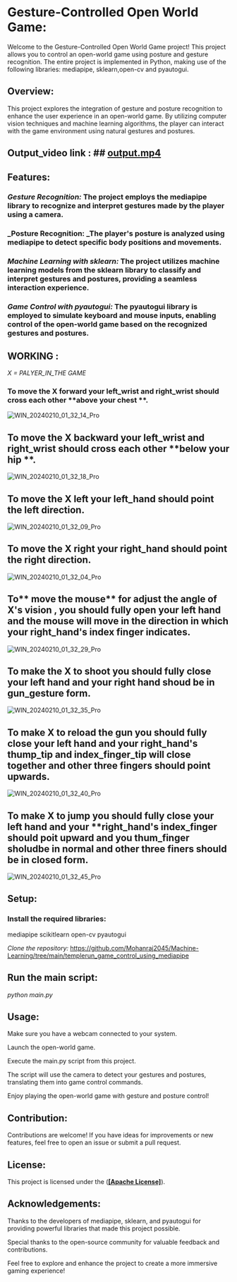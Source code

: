 # Gesture-Controlled Open World Game:

Welcome to the Gesture-Controlled Open World Game project! This project allows you to control an open-world game using posture and gesture recognition. The entire project is implemented in Python, making use of the following libraries: mediapipe, sklearn,open-cv and pyautogui.

## **Overview:**

This project explores the integration of gesture and posture recognition to enhance the user experience in an open-world game. By utilizing computer vision techniques and machine learning algorithms, the player can interact with the game environment using natural gestures and postures.

## Output_video link : ## [output.mp4]([url](https://github.com/Mohanraj2045/Machine-Learning/blob/main/open_world_game_controller/output.mp4))

## **Features:**

### _Gesture Recognition:_ The project employs the mediapipe library to recognize and interpret gestures made by the player using a camera.

### _Posture Recognition: _The player's posture is analyzed using mediapipe to detect specific body positions and movements.

### _Machine Learning with sklearn:_ The project utilizes machine learning models from the sklearn library to classify and interpret gestures and postures, providing a seamless interaction experience.

### _Game Control with pyautogui:_ The pyautogui library is employed to simulate keyboard and mouse inputs, enabling control of the open-world game based on the recognized gestures and postures.

## **WORKING** :


_X = PALYER_IN_THE GAME_

### To move the X **forward**  your  **left_wrist** and **right_wrist** should **cross** each other **above your chest **.
![WIN_20240210_01_32_14_Pro](https://github.com/Mohanraj2045/Machine-Learning/assets/155345260/ca6da8d9-923e-4d94-b789-bc8778f2dce3)

## To move the X **backward** your  **left_wrist** and **right_wrist** should **cross** each other **below your hip **.
![WIN_20240210_01_32_18_Pro](https://github.com/Mohanraj2045/Machine-Learning/assets/155345260/9f801e04-bec9-48a0-8653-e313d92a69f1)

## To move the X **left** your **left_hand** should point the **left** direction.
![WIN_20240210_01_32_09_Pro](https://github.com/Mohanraj2045/Machine-Learning/assets/155345260/fad9de11-c8dd-4fd9-9eae-18f94e7b2d09)

## To move the X **right** your **right_hand** should point the **right** direction.
![WIN_20240210_01_32_04_Pro](https://github.com/Mohanraj2045/Machine-Learning/assets/155345260/18f19b10-25bb-4a75-9c61-615c527c2578)

## To** move the mouse** for adjust the angle of **X's vision **, you should** fully open your left hand **and the mouse will move in the direction in which your** right_hand's index finger indicates.**
![WIN_20240210_01_32_29_Pro](https://github.com/Mohanraj2045/Machine-Learning/assets/155345260/540b3893-d0af-4adb-920c-72c25e03faae)

## To make the **X to shoot** you should **fully close your left hand** and your **right hand** shoud be in **gun_gesture** form.
![WIN_20240210_01_32_35_Pro](https://github.com/Mohanraj2045/Machine-Learning/assets/155345260/3a3fdcc4-4122-4962-9760-6f28b63a8e6d)

## To make X **to reload the gun**  you should **fully close your left hand** and your **right_hand's thump_tip and index_finger_tip will close together and other three fingers should point upwards.**
![WIN_20240210_01_32_40_Pro](https://github.com/Mohanraj2045/Machine-Learning/assets/155345260/17eb198f-1f17-455c-a312-4a393e0b7b74)

## To make X **to jump**  you should **fully close your left hand** and your **right_hand's  index_finger should poit upward and you thum_finger sholudbe in normal and other three finers should be in closed form.
![WIN_20240210_01_32_45_Pro](https://github.com/Mohanraj2045/Machine-Learning/assets/155345260/f5a72bdc-939c-455f-85d8-8c020c5f6ba9)




## **Setup:**
### **Install the required libraries:**
mediapipe
scikitlearn
open-cv
pyautogui

_Clone the repository:_ https://github.com/Mohanraj2045/Machine-Learning/tree/main/templerun_game_control_using_mediapipe


## **Run the main script:**

_python main.py_

## **Usage**:

Make sure you have a webcam connected to your system.

Launch the open-world game.

Execute the main.py script from this project.

The script will use the camera to detect your gestures and postures, translating them into game control commands.

Enjoy playing the open-world game with gesture and posture control!

## **Contribution:**

Contributions are welcome! If you have ideas for improvements or new features, feel free to open an issue or submit a pull request.


## **License:**

This project is licensed under the ([**[Apache License]**](https://github.com/Mohanraj2045/Machine-Learning/blob/main/LICENSE)).

## **Acknowledgements:**

Thanks to the developers of mediapipe, sklearn, and pyautogui for providing powerful libraries that made this project possible.

Special thanks to the open-source community for valuable feedback and contributions.

Feel free to explore and enhance the project to create a more immersive gaming experience!
